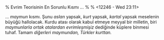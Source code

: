 % Evrim Teorisinin En Sorunlu Kısmı ... 
% 
% <12246 - Wed 23:11>

... _maymun_ kısmı. Şunu _aslan_ yapsak, _kurt_ yapsak, _kartal_
yapsak meselenin büyüğü hallolacak. Kurdu atası olarak kabul etmeye
meyyal bir milletin, biri _maymunlarla ortak atalardan evrimleşmişiz_
dediğinde küplere binmesi tuhaf. Tamam _diğerleri maymundan, Türkler
kurttan._


